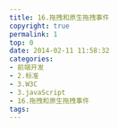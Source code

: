 ```yaml
---
title: 16.拖拽和原生拖拽事件
copyright: true
permalink: 1
top: 0
date: 2014-02-11 11:58:32
categories:
- 前端开发
- 2.标准
- 3.W3C
- 3.javaScript
- 16.拖拽和原生拖拽事件
tags:
---
```

